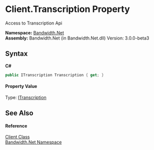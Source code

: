 ﻿# Client.Transcription Property 
 

Access to Transcription Api

**Namespace:**&nbsp;<a href ="N_Bandwidth_Net.md">Bandwidth.Net</a><br />**Assembly:**&nbsp;Bandwidth.Net (in Bandwidth.Net.dll) Version: 3.0.0-beta3

## Syntax

**C#**<br />
``` C#
public ITranscription Transcription { get; }
```


#### Property Value
Type: <a href ="T_Bandwidth_Net_Api_ITranscription.md">ITranscription</a>

## See Also


#### Reference
<a href ="T_Bandwidth_Net_Client.md">Client Class</a><br /><a href ="N_Bandwidth_Net.md">Bandwidth.Net Namespace</a><br />